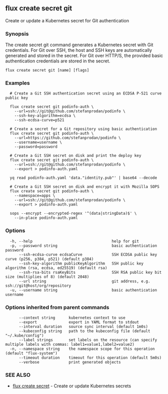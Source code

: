 ## flux create secret git

Create or update a Kubernetes secret for Git authentication

### Synopsis


The create secret git command generates a Kubernetes secret with Git credentials.
For Git over SSH, the host and SSH keys are automatically generated and stored in the secret.
For Git over HTTP/S, the provided basic authentication credentials are stored in the secret.

```
flux create secret git [name] [flags]
```

### Examples

```
  # Create a Git SSH authentication secret using an ECDSA P-521 curve public key

  flux create secret git podinfo-auth \
    --url=ssh://git@github.com/stefanprodan/podinfo \
    --ssh-key-algorithm=ecdsa \
    --ssh-ecdsa-curve=p521

  # Create a secret for a Git repository using basic authentication
  flux create secret git podinfo-auth \
    --url=https://github.com/stefanprodan/podinfo \
    --username=username \
    --password=password

  # Create a Git SSH secret on disk and print the deploy key
  flux create secret git podinfo-auth \
    --url=ssh://git@github.com/stefanprodan/podinfo \
    --export > podinfo-auth.yaml

  yq read podinfo-auth.yaml 'data."identity.pub"' | base64 --decode

  # Create a Git SSH secret on disk and encrypt it with Mozilla SOPS
  flux create secret git podinfo-auth \
    --namespace=apps \
    --url=ssh://git@github.com/stefanprodan/podinfo \
    --export > podinfo-auth.yaml

  sops --encrypt --encrypted-regex '^(data|stringData)$' \
    --in-place podinfo-auth.yaml

```

### Options

```
  -h, --help                                   help for git
  -p, --password string                        basic authentication password
      --ssh-ecdsa-curve ecdsaCurve             SSH ECDSA public key curve (p256, p384, p521) (default p384)
      --ssh-key-algorithm publicKeyAlgorithm   SSH public key algorithm (rsa, ecdsa, ed25519) (default rsa)
      --ssh-rsa-bits rsaKeyBits                SSH RSA public key bit size (multiplies of 8) (default 2048)
      --url string                             git address, e.g. ssh://git@host/org/repository
  -u, --username string                        basic authentication username
```

### Options inherited from parent commands

```
      --context string      kubernetes context to use
      --export              export in YAML format to stdout
      --interval duration   source sync interval (default 1m0s)
      --kubeconfig string   path to the kubeconfig file (default "~/.kube/config")
      --label strings       set labels on the resource (can specify multiple labels with commas: label1=value1,label2=value2)
  -n, --namespace string    the namespace scope for this operation (default "flux-system")
      --timeout duration    timeout for this operation (default 5m0s)
      --verbose             print generated objects
```

### SEE ALSO

* [flux create secret](flux_create_secret.md)	 - Create or update Kubernetes secrets

